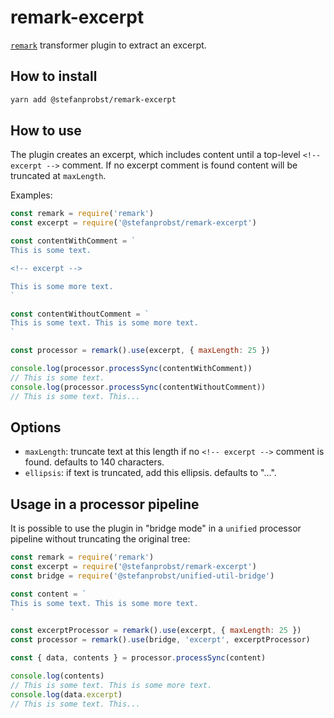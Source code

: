 # remark-excerpt

[`remark`](https://remark.js.org/) transformer plugin to extract an excerpt.

## How to install

```bash
yarn add @stefanprobst/remark-excerpt
```

## How to use

The plugin creates an excerpt, which includes content until a top-level
`<!-- excerpt -->` comment. If no excerpt comment is found content will be
truncated at `maxLength`.

Examples:

```js
const remark = require('remark')
const excerpt = require('@stefanprobst/remark-excerpt')

const contentWithComment = `
This is some text.

<!-- excerpt -->

This is some more text.
`

const contentWithoutComment = `
This is some text. This is some more text.
`

const processor = remark().use(excerpt, { maxLength: 25 })

console.log(processor.processSync(contentWithComment))
// This is some text.
console.log(processor.processSync(contentWithoutComment))
// This is some text. This...
```

## Options

- `maxLength`: truncate text at this length if no `<!-- excerpt -->` comment is
  found. defaults to 140 characters.
- `ellipsis`: if text is truncated, add this ellipsis. defaults to "...".

## Usage in a processor pipeline

It is possible to use the plugin in "bridge mode" in a `unified` processor
pipeline without truncating the original tree:

```js
const remark = require('remark')
const excerpt = require('@stefanprobst/remark-excerpt')
const bridge = require('@stefanprobst/unified-util-bridge')

const content = `
This is some text. This is some more text.
`

const excerptProcessor = remark().use(excerpt, { maxLength: 25 })
const processor = remark().use(bridge, 'excerpt', excerptProcessor)

const { data, contents } = processor.processSync(content)

console.log(contents)
// This is some text. This is some more text.
console.log(data.excerpt)
// This is some text. This...
```
